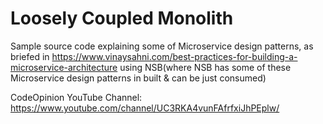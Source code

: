# Loosely Coupled Monolith

Sample source code explaining some of Microservice design patterns, as briefed in https://www.vinaysahni.com/best-practices-for-building-a-microservice-architecture
using NSB(where NSB has some of these Microservice design patterns in built & can be just consumed)

CodeOpinion YouTube Channel:
https://www.youtube.com/channel/UC3RKA4vunFAfrfxiJhPEplw/
